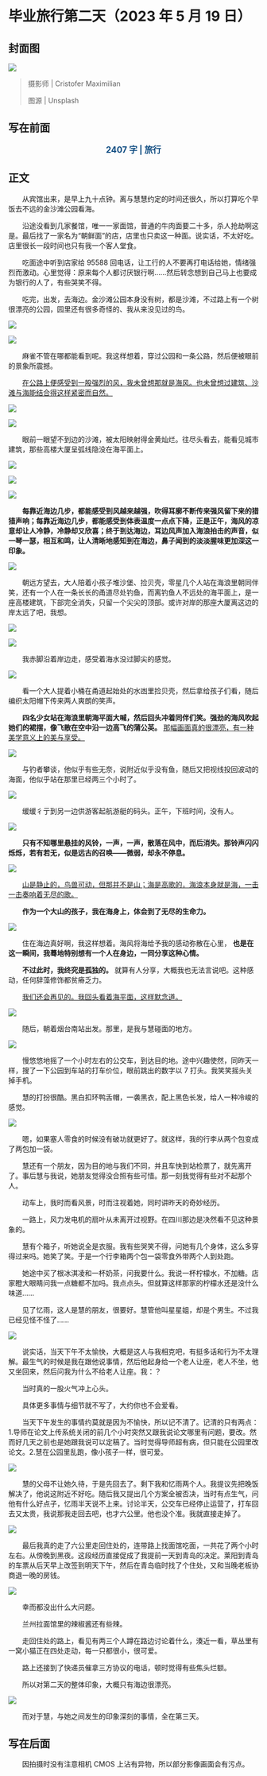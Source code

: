 # 毕业旅行第二天（2023 年 5 月 19 日）

## 封面图

![](https://raw.githubusercontent.com/TinySnow/GithubImageHosting/main/blog/articles/literature/cristofer-maximilian-uQDRDqpYJHI-unsplash.jpg)

> 摄影师 | Cristofer Maximilian
>
> 图源 | Unsplash

## 写在前面

<p style="color:#0f4c81; text-align:center; font-weight:bold; font-size:larger;">2407 字 | 旅行</p>

## 正文

　　从宾馆出来，是早上九十点钟。离与慧慧约定的时间还很久，所以打算吃个早饭去不远的金沙滩公园看海。

　　沿途没看到几家餐馆，唯一一家面馆，普通的牛肉面要二十多，杀人抢劫啊这是。最后找了一家名为“朝鲜面”的店，店里也只卖这一种面。说实话，不太好吃。店里很长一段时间也只有我一个客人堂食。

　　吃面途中听到店家给 95588 回电话，让工行的人不要再打电话给她，情绪强烈而激动。心里觉得：原来每个人都讨厌银行啊……然后转念想到自己马上也要成为银行的人了，有些哭笑不得。

　　吃完，出发，去海边。金沙滩公园本身没有树，都是沙滩，不过路上有一个树很漂亮的公园，园里还有很多奇怪的、我从来没见过的鸟。

![](https://raw.githubusercontent.com/TinySnow/GithubImageHosting/main/blog/articles/literature/DSC02273-2023-05-19%20-%201-400%20%E7%A7%92-200-SONY-ILCE-6000.jpg)

![](https://raw.githubusercontent.com/TinySnow/GithubImageHosting/main/blog/articles/literature/DSC02272-2023-05-19%20-%201-400%20%E7%A7%92-1000-SONY-ILCE-6000.jpg)

　　麻雀不管在哪都能看到呢。我这样想着，穿过公园和一条公路，然后便被眼前的景象所震撼。

　　<u>在公路上便感受到一股强烈的风，我未曾想那就是海风。也未曾想过建筑、沙滩与海能结合得这样紧密而自然。</u>

![](https://raw.githubusercontent.com/TinySnow/GithubImageHosting/main/blog/articles/literature/IMG_20230519_122233.jpg)

![](https://raw.githubusercontent.com/TinySnow/GithubImageHosting/main/blog/articles/literature/DSC02277-2023-05-19%20-%201-400%20%E7%A7%92-100-SONY-ILCE-6000.jpg)

　　眼前一眼望不到边的沙滩，被太阳映射得金黄灿烂。往尽头看去，能看见城市建筑，那些高楼大厦呈弧线隐没在海平面上。

![](https://raw.githubusercontent.com/TinySnow/GithubImageHosting/main/blog/articles/literature/DSC02274-2023-05-19%20-%201-400%20%E7%A7%92-100-SONY-ILCE-6000.jpg)

![](https://raw.githubusercontent.com/TinySnow/GithubImageHosting/main/blog/articles/literature/DSC02299-2023-05-19%20-%201-400%20%E7%A7%92-100-SONY-ILCE-6000.jpg)

![](https://raw.githubusercontent.com/TinySnow/GithubImageHosting/main/blog/articles/literature/DSC02315-2023-05-19-13-1-400%20%E7%A7%92-100-SONY-ILCE-6000.jpg)

　　**每靠近海边几步，都能感受到风越来越强，吹得耳廓不断传来强风留下来的猎猎声响；每靠近海边几步，都能感受到体表温度一点点下降，正是正午，海风的凉意却让人冷静，冷静却又欣喜；终于到达海边，耳边风声加入海浪拍击的声音，似一琴一瑟，相互和鸣，让人清晰地感知到在海边，鼻子闻到的淡淡腥味更加深这一印象。**

![](https://raw.githubusercontent.com/TinySnow/GithubImageHosting/main/blog/articles/literature/DSC02280-2023-05-19%20-%201-400%20%E7%A7%92-100-SONY-ILCE-6000.jpg)

　　朝远方望去，大人陪着小孩子堆沙堡、捡贝壳，零星几个人站在海浪里朝同伴笑，还有一个人在一条长长的甬道尽处钓鱼，而离钓鱼人不远处的海平面上，是一座高楼建筑，下部完全消失，只留一个尖尖的顶部。或许对岸的那座大厦离这边的岸太远了吧，我想。

![](https://raw.githubusercontent.com/TinySnow/GithubImageHosting/main/blog/articles/literature/DSC02279-2023-05-19%20-%201-400%20%E7%A7%92-100-SONY-ILCE-6000.jpg)

![](https://raw.githubusercontent.com/TinySnow/GithubImageHosting/main/blog/articles/literature/DSC02311-2023-05-19-11-1-400%20%E7%A7%92-100-SONY-ILCE-6000.jpg)

　　我赤脚沿着岸边走，感受着海水没过脚尖的感觉。

![](https://raw.githubusercontent.com/TinySnow/GithubImageHosting/main/blog/articles/literature/DSC02295-2023-05-19%20-%201-400%20%E7%A7%92-100-SONY-ILCE-6000.jpg)

　　看一个大人提着小桶在甬道起始处的水凼里捡贝壳，然后拿给孩子们看，随后编织太阳帽下传来两人爽朗的笑声。

　　**四名少女站在海浪里朝海平面大喊，然后回头冲着同伴们笑。强劲的海风吹起她们的裙摆，像飞散在空中沿一边高飞的蒲公英。** <u>那幅画面真的很漂亮，有一种美学意义上的美与享受。</u>

![](https://raw.githubusercontent.com/TinySnow/GithubImageHosting/main/blog/articles/literature/DSC02302-2023-05-19%20-%201-400%20%E7%A7%92-100-SONY-ILCE-6000.jpg)

　　与钓者攀谈，他似乎有些无奈，说附近似乎没有鱼，随后又把视线投回波动的海面，他似乎站在那里已经两三个小时了。

![](https://raw.githubusercontent.com/TinySnow/GithubImageHosting/main/blog/articles/literature/DSC02278-2023-05-19%20-%201-400%20%E7%A7%92-100-SONY-ILCE-6000.jpg)

　　缓缓彳亍到另一边供游客起航游艇的码头。正午，下班时间，没有人。

![](https://raw.githubusercontent.com/TinySnow/GithubImageHosting/main/blog/articles/literature/DSC02307-2023-05-19%20-%201-400%20%E7%A7%92-100-SONY-ILCE-6000.jpg)

　　**只有不知哪里悬挂的风铃，一声，一声，散落在风中，而后消失。那铃声闪闪烁烁，若有若无，似是远古的召唤——微弱，却永不停息。**

![](https://raw.githubusercontent.com/TinySnow/GithubImageHosting/main/blog/articles/literature/DSC02318-2023-05-19%20-%201-400%20%E7%A7%92-100-SONY-ILCE-6000.jpg)

　　<u>山是静止的，鸟兽可动，但那并不是山；海是高歌的，海浪本身就是海，一击一击奏响着无尽的歌。</u>

　　**作为一个大山的孩子，我在海身上，体会到了无尽的生命力。**

![](https://raw.githubusercontent.com/TinySnow/GithubImageHosting/main/blog/articles/literature/DSC02301-2023-05-19%20-%201-400%20%E7%A7%92-100-SONY-ILCE-6000.jpg)

　　住在海边真好啊，我这样想着。海风将海给予我的感动弥散在心里， **也是在这一瞬间，我蓦地特别想有一个人在身边，一同分享这种心情。**

　　**不过此时，我终究是孤独的。** 就算有人分享，大概我也无法言说吧。这种感动，任何辞藻修饰都贫瘠乏力。

　　<u>我们还会再见的。我回头看着海平面，这样默念道。</u>

![](https://raw.githubusercontent.com/TinySnow/GithubImageHosting/main/blog/articles/literature/DSC02316-2023-05-19-11-1-400%20%E7%A7%92-100-SONY-ILCE-6000.jpg)

　　随后，朝着烟台南站出发。那里，是我与慧碰面的地方。

![](https://raw.githubusercontent.com/TinySnow/GithubImageHosting/main/blog/articles/literature/IMG_20230519_141848.jpg)

　　慢悠悠地摇了一个小时左右的公交车，到达目的地。途中兴趣使然，同昨天一样，搜了一下公园到车站的打车价位，眼前跳出的数字以 7 打头。我笑笑摇头关掉手机。

　　慧的打扮很酷。黑白扣环鸭舌帽，一袭黑衣，配上黑色长发，给人一种冷峻的感觉。

![](https://raw.githubusercontent.com/TinySnow/GithubImageHosting/main/blog/articles/literature/DSC02324-2023-05-19%20-%201-400%20%E7%A7%92-640-SONY-ILCE-6000.jpg)

　　嗯，如果塞人零食的时候没有破功就更好了。就这样，我的行李从两个包变成了两包加一袋。

　　慧还有一个朋友，因为目的地与我们不同，并且车快到站检票了，就先离开了。事后慧与我说，她朋友觉得没合照有些可惜。那一刻我觉得有些对不起那个人。

　　动车上，我时而看风景，时而注视着她，同时讲昨天的奇妙经历。

　　一路上，风力发电机的扇叶从未离开过视野。在四川那边是决然看不见这种景象的。

　　慧有个箱子，听她说全是衣服。我有些哭笑不得，问她有几个身体，这么多穿得过来吗。她笑了笑。于是一个行李箱两个包一袋零食外带两个人到处跑。

　　她途中买了根冰淇凌和一杯奶茶，问我要什么。我说一杯柠檬水，不加糖。店家瞪大眼睛问我一点糖都不加吗。我点点头。但就算这样那家的柠檬水还是没什么味道……

　　见了忆雨，这人是慧的朋友，很要好。慧管他叫星星姐，却是个男生。不过我已经见怪不怪了……

![](https://raw.githubusercontent.com/TinySnow/GithubImageHosting/main/blog/articles/literature/DSC02339-2023-05-19%20-%201-500%20%E7%A7%92-3200-SONY-ILCE-6000.jpg)

　　说实话，当天下午不太愉快，大概是这人与我相克吧，有挺多话和行为不太理解。最生气的时候是我在跟他说事情，然后他起身给一个老人让座，老人不坐，他又坐回来，然后问我为什么不给老人让座。我：？

　　当时真的一股火气冲上心头。

　　具体更多事情与细节就不写了，大约你也不会爱看。

　　当天下午发生的事情约莫就是因为不愉快，所以记不清了。记清的只有两点：1.导师在论文上传系统关闭的前几个小时突然又跟我说论文哪里有问题，要改。然而好几天之前也是她跟我说可以定稿了。当时觉得导师超有病，但只能在公园里改论文。2.慧在公园里乱跑，像小孩子一样，很可爱。

![](https://raw.githubusercontent.com/TinySnow/GithubImageHosting/main/blog/articles/literature/DSC02332-2023-05-19%20-%201-60%20%E7%A7%92-160-SONY-ILCE-6000.jpg)

　　慧的父母不让她久待，于是先回去了。剩下我和忆雨两个人。我提议先把晚饭解决了，他说这附近不好吃。随后我又提出几个方案全被否决，当时有点生气，问他有什么好点子，忆雨半天说不上来。讨论半天，公交车已经停止运营了，打车回去又太贵，我说那我走回去吧，也才六公里。他也没个准。我就直接走掉了。

![](https://raw.githubusercontent.com/TinySnow/GithubImageHosting/main/blog/articles/literature/DSC02354-2023-05-19%20-%201-160%20%E7%A7%92-100-SONY-ILCE-6000.jpg)

　　最后我真的走了六公里走回住处的，连带路上找面馆吃面，一共花了两个小时左右。从傍晚到黑夜。这段经历直接促成了我提前一天到青岛的决定。莱阳到青岛的车票从后天早上改签到明天下午，然后在青岛临时找了个住处，又和当晚老板协商退一晚的房钱。

![](https://raw.githubusercontent.com/TinySnow/GithubImageHosting/main/blog/articles/literature/DSC02356-2023-05-19%20-%201-160%20%E7%A7%92-160-SONY-ILCE-6000.jpg)

　　幸而都没出什么大问题。

　　兰州拉面馆里的辣椒酱还有些辣。

　　走回住处的路上，看见有两三个人蹲在路边讨论着什么，湊近一看，草丛里有一窝小猫正在四处走动，每一只都很小，很可爱。

　　路上还接到了快递员催拿三方协议的电话，顿时觉得有些焦头烂额。

　　所以对第二天的整体印象，大概只有海边很漂亮。

![](https://raw.githubusercontent.com/TinySnow/GithubImageHosting/main/blog/articles/literature/DSC02314-2023-05-19-11-1-400%20%E7%A7%92-100-SONY-ILCE-6000.jpg)

　　而对于慧，与她之间发生的印象深刻的事情，全在第三天。

## 写在后面

　　因拍摄时没有注意相机 CMOS 上沾有异物，所以部分影像画面会有污点。